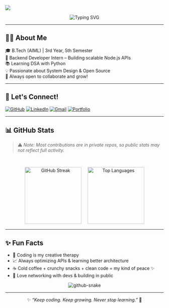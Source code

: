 <img src="https://capsule-render.vercel.app/api?type=wave&color=auto&height=300&section=header&text=capsule%20render&fontSize=90" />

<p align="center">
  <img src="https://readme-typing-svg.herokuapp.com?font=Fira+Code&pause=1000&center=true&width=500&lines=MERN+Stack+Developer+%F0%9F%92%BB;Backend+Engineer+%F0%9F%92%BE;AI+%26+ML+Student+%F0%9F%A4%96;Learning+DSA+with+Python+%F0%9F%90%8D;Love+to+Build+and+Explore+%F0%9F%9A%80" alt="Typing SVG" />
</p>

---

## 👩‍💻 About Me

🎓 B.Tech (AIML) | 3rd Year, 5th Semester  
💼 Backend Developer Intern – Building scalable Node.js APIs  
📚 Learning DSA with Python  
💡 Passionate about System Design & Open Source  
🌱 Always open to collaborate and grow!

---

<h2 a>💬 Let's Connect!</h2>

<p>
  <a href="https://github.com/palak-khan"><img alt="GitHub" src="https://img.shields.io/badge/GitHub-%2312100E.svg?&style=for-the-badge&logo=github&logoColor=white"/></a>
  <a href="https://www.linkedin.com/in/palak-khan-84516627a/"><img alt="LinkedIn" src="https://img.shields.io/badge/LinkedIn-%230077B5.svg?&style=for-the-badge&logo=linkedin&logoColor=white"/></a>
  <a href="mailto:palakkhan2002@gmail.com"><img alt="Gmail" src="https://img.shields.io/badge/Gmail-%231DA1F2.svg?&style=for-the-badge&logo=gmail&logoColor=red"/></a>
<a href="https://palak-khan-2002-portfolio.vercel.app/">
  <img alt="Portfolio" src="https://img.shields.io/badge/Portfolio-028ea0.svg?&style=for-the-badge&logo=vercel&logoColor=pink"/>
</a>
</p>

---

## 📊 GitHub Stats

> ⚠️ *Note: Most contributions are in private repos, so public stats may not reflect full activity.*

<!-- ![Palak's GitHub Summary](http://github-profile-summary-cards.vercel.app/api/cards/profile-details?username=palak-khan&theme=github_dark)
<br/> -->
<br/>
<p align="center">
  <img src="https://nirzak-streak-stats.vercel.app/?user=palak-khan&theme=tokyonight&hide_border=false" alt="GitHub Streak" height="180"/>
  &nbsp;&nbsp;&nbsp;
  <img src="https://github-readme-stats.vercel.app/api/top-langs/?username=palak-khan&theme=tokyonight&hide_border=false&layout=compact" alt="Top Languages" height="180"/>
</p>

---

## ✨ Fun Facts

- 🌸 Coding is my creative therapy  
- 📈 Always optimizing APIs & learning better architecture  
- ☕ Cold coffee + crunchy snacks + clean code = my kind of peace ✨  
- 🤝 Love networking with devs & building in public

<p align="center">
<img alt="github-snake" src="https://cdn.jsdelivr.net/gh/palak-khan/palak-khan@output/github-contribution-grid-snake-dark.svg" />
</p>

---

<p align="center">
  ✨ <i>“Keep coding. Keep growing. Never stop learning.”</i> 🌱
</p> 
